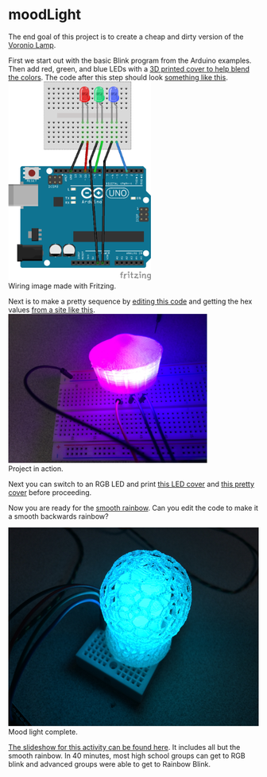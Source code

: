 # moodLight
The end goal of this project is to create a cheap and dirty version of the [Voronio Lamp](https://create.arduino.cc/projecthub/gov/voronoi101-light-your-lamp-a22a9e?use_route=project).

First we start out with the basic Blink program from the Arduino examples.  Then add red, green, and blue LEDs with a [3D printed cover to help blend the colors](https://www.thingiverse.com/thing:3473640). 
The code after this step should look [something like this](https://github.com/SCCMakers/moodLight/blob/master/rgb_leds.ino).
<img src=https://github.com/SCCMakers/moodLight/blob/master/blink_rgb.png height=400>    
Wiring image made with Fritzing. 

Next is to make a pretty sequence by [editing this code](https://github.com/SCCMakers/moodLight/blob/master/rainbow_blink.ino) and getting the hex values [from a site like this](https://www.color-hex.com/color-palettes/). 
<img src=https://github.com/SCCMakers/moodLight/blob/master/rgb_image_rot.JPG width=400>   
Project in action. 

Next you can switch to an RGB LED and print [this LED cover](https://www.thingiverse.com/thing:3476106) and [this pretty cover](https://www.thingiverse.com/thing:1343925) before proceeding. 

Now you are ready for the [smooth rainbow](https://github.com/SCCMakers/moodLight/blob/master/smooth_rainbow.ino).  Can you edit the code to make it a smooth backwards rainbow?  

<img src=https://github.com/SCCMakers/moodLight/blob/master/featherlamp.JPG height=400>   
Mood light complete. 

[The slideshow for this activity can be found here](https://docs.google.com/presentation/d/1d7Lc2nFzMsIrF1mCdFx3Lg3hAz3w9mfUrDsmHGg918g/edit?usp=sharing).  It includes all but the smooth rainbow.  In 40 minutes, most high school groups can get to RGB blink and advanced groups were able to get to Rainbow Blink. 
